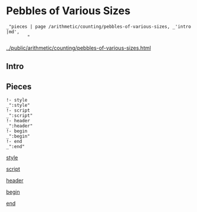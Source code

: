 # Pebbles of Various Sizes

    _"pieces | page /arithmetic/counting/pebbles-of-various-sizes, _'intro |md',
            "

[../public/arithmetic/counting/pebbles-of-various-sizes.html](# "save:")


## Intro

## Pieces

    !- style
    _":style"
    !- script
    _":script"
    !- header
    _":header"
    !- begin
    _":begin"
    !- end
    _":end"

[style]() 

[script]()

[header]()

[begin]()

[end]()

